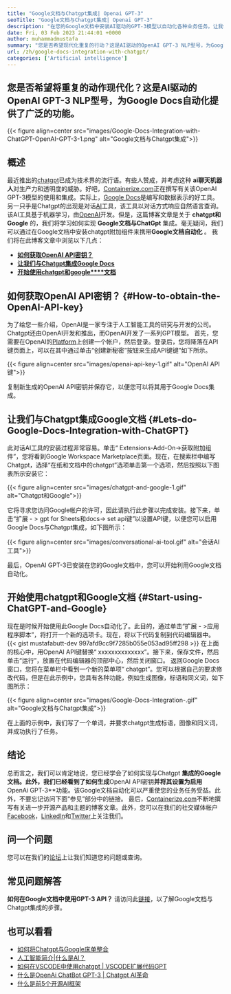 ```yaml
---
title: "Google文档与Chatgpt集成| Openai GPT-3" 
seoTitle: "Google文档与Chatgpt集成| Openai GPT-3" 
description: "在您的Google文档中安装AI驱动的GPT-3模型以自动化各种业务任务。让我们学习如何与ChatGpt集成Google文档。" 
date: Fri, 03 Feb 2023 21:44:01 +0000
author: muhammadmustafa
summary: "您是否希望现代化重复的行动？这是AI驱动的OpenAI GPT-3 NLP型号，为Google Docs自动化提供了广泛的功能。" 
url: /zh/google-docs-integration-with-chatgpt/
categories: ['Artificial intelligence']
---
```


## 您是否希望将重复的动作现代化？这是AI驱动的OpenAI GPT-3 NLP型号，为Google Docs自动化提供了广泛的功能。

{{< figure align=center src="images/Google-Docs-Integration-with-ChatGPT-OpenAI-GPT-3-1.png" alt="Google文档与Chatgpt集成">}}


## 概述
最近推出的[chatgpt][1]已成为技术界的流行语。有些人赞成，并考虑这种 **ai聊天机器人**对生产力和透明度的威胁。好吧，[Containerize.com][2]正在撰写有关该OpenAI GPT-3模型的使用和集成。实际上，[Google Docs][3]是编写和数据表示的好工具。另一只手是Chatgpt的出现是对话[AI][4]工具，该工具以对话方式响应自然语言查询。该AI工具基于机器学习，由[OpenAI][5]开发。但是，这篇博客文章是关于 **chatgpt和Google** 的，我们将学习如何实现 **Google文档与ChatGpt** 集成。毫无疑问，我们可以通过在Google文档中安装chatgpt附加组件来携带**Google文档自动化** 。
我们将在此博客文章中浏览以下几点：
* [ **如何获取OpenAI API密钥？** ][6]
* **[让我们与Chatgpt集成Google Docs][7]** 
* [ **开始使用chatgpt和google****文档**][8]

## 如何获取OpenAI API密钥？ {#How-to-obtain-the-OpenAI-API-key}

为了给您一些介绍，OpenAI是一家专注于人工智能工具的研究与开发的公司。 Chatgpt还由OpenAI开发和推出，而OpenAI开发了一系列GPT模型。
首先，您需要在OpenAI的[Platform][9]上创建一个帐户，然后登录。登录后，您将降落在API键页面上，可以在其中通过单击“创建新秘密”按钮来生成API键键”如下所示。

{{< figure align=center src="images/openai-api-key-1.gif" alt="OpenAI API键">}}

复制新生成的OpenAI API密钥并保存它，以便您可以将其用于Google Docs集成。

## 让我们与Chatgpt集成Google文档 {#Lets-do-Google-Docs-Integration-with-ChatGPT}

此对话AI工具的安装过程非常容易。单击“ Extensions-Add-On->获取附加组件”，您将看到Google Workspace Marketplace页面。现在，在搜索栏中编写Chatgpt，选择“在纸和文档中的chatgpt”选项单击第一个选项，然后按照以下图表所示安装它：

{{< figure align=center src="images/chatgpt-and-google-1.gif" alt="Chatgpt和Google">}}

它将寻求您访问Google帐户的许可，因此请执行此步骤以完成安装。接下来，单击“扩展 - > gpt for Sheets和docs-> set api键”以设置API键，以便您可以启用Google Docs与Chatgpt集成，如下图所示：

{{< figure align=center src="images/conversational-ai-tool.gif" alt="会话AI工具">}}

最后，OpenAI GPT-3已安装在您的Google文档中，您可以开始利用Google文档自动化。

## 开始使用chatgpt和Google文档 {#Start-using-ChatGPT-and-Google}

现在是时候开始使用此Google Docs自动化了。此目的，通过单击“扩展 - >应用程序脚本”，将打开一个新的选项卡。现在，将以下代码复制到代码编辑器中。
{{< gist mustafabutt-dev 997afd9cc9f7285b055e053ad95ff298 >}}
在上面的核心中，用OpenAI API键替换“ xxxxxxxxxxxxxx”。接下来，保存文件，然后单击“运行”，放置在代码编辑器的顶部中心，然后关闭窗口。
返回Google Docs窗口，您将在菜单栏中看到一个新的菜单项“ chatgpt”。您可以根据自己的要求修改代码，但是在此示例中，您具有各种功能，例如生成图像，标语和同义词，如下图所示：

{{< figure align=center src="images/Google-Docs-Integration-.gif" alt="Google文档与Chatgpt集成">}}

在上面的示例中，我们写了一个单词，并要求chatgpt生成标语，图像和同义词，并成功执行了任务。

## 结论
总而言之，我们可以肯定地说，您已经学会了如何实现与Chatgpt **集成的Google文档。此外，我们已经看到了如何生成**OpenAI API密钥**并将其设置为启用** OpenAi GPT-3**功能。该Google文档自动化可以严重使您的业务任务受益。此外，不要忘记访问下面“参见”部分中的链接。
最后，[Containerize.com][2]不断地撰写有关进一步开源产品和主题的博客文章。此外，您可以在我们的社交媒体帐户[Facebook][10]，[LinkedIn][11]和[Twitter][12]上关注我们。

## 问一个问题
您可以在我们的[论坛][13]上让我们知道您的问题或查询。

## 常见问题解答
**如何在Google文档中使用GPT-3 API？**
请访问此[链接][7]，以了解Google文档与Chatgpt集成的步骤。

## 也可以看看
  * [如何将Chatgpt与Google床单整合][14]
  * [人工智能简介|什么是AI？][4]
  * [如何在VSCODE中使用chatgpt | VSCODE扩展代码GPT][15]
  * [什么是OpenAi ChatBot GPT-3 | Chatgpt AI革命][1]
  * [什么是前5个开源AI框架][16]



[1]: https://blog.containerize.com/artificial-intelligence/what-is-openai-chatbot-gpt-3-chatgpt-an-ai-revolution/
[2]: https://www.containerize.com/
[3]: https://docs.google.com/document/u/0/
[4]: https://blog.containerize.com/artificial-intelligence/an-introduction-to-artificial-intelligence-what-is-ai/
[5]: https://openai.com/
[6]: #How-to-obtain-the-OpenAI-API-key
[7]: #Lets-do-Google-Docs-Integration-with-ChatGPT
[8]: #Start-using-ChatGPT-and-Google
[9]: https://platform.openai.com/account/api-keys
[10]: https://web.facebook.com/containerize
[11]: https://www.linkedin.com/company/containerize/
[12]: https://twitter.com/containerize_co
[13]: https://forum.containerize.com/
[14]: https://blog.containerize.com/artificial-intelligence/integrate-chatgpt-with-google-sheets/
[15]: https://blog.containerize.com/artificial-intelligence/how-to-use-chatgpt-in-vscode-the-vscode-extension-codegpt/
[16]: https://blog.containerize.com/artificial-intelligence/top-5-open-source-ai-frameworks/
